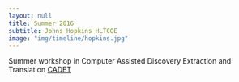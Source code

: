 ```yaml
---
layout: null
title: Summer 2016
subtitle: Johns Hopkins HLTCOE
image: "img/timeline/hopkins.jpg"
---
```

Summer workshop in Computer Assisted Discovery Extraction and Translation [CADET](http://hltcoe.jhu.edu/research/scale-workshops/)